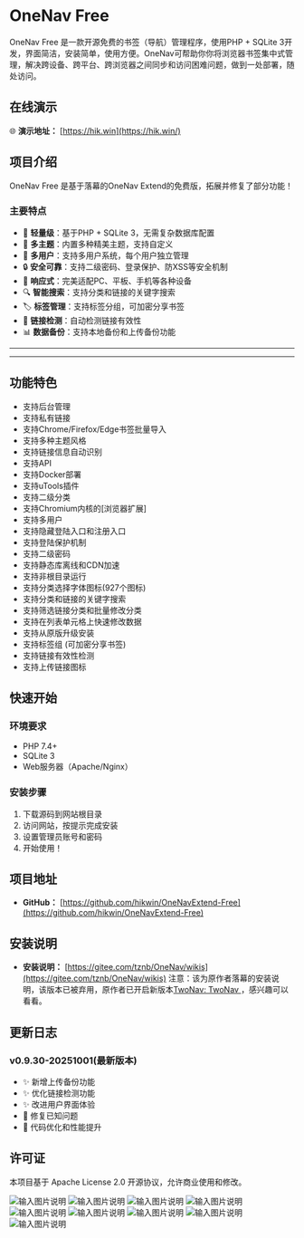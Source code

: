 # OneNav Free

OneNav Free 是一款开源免费的书签（导航）管理程序，使用PHP + SQLite 3开发，界面简洁，安装简单，使用方便。OneNav可帮助你你将浏览器书签集中式管理，解决跨设备、跨平台、跨浏览器之间同步和访问困难问题，做到一处部署，随处访问。

## 在线演示

🌐 **演示地址：** [https://hik.win](https://hik.win/)

## 项目介绍

OneNav Free 是基于落幕的OneNav Extend的免费版，拓展并修复了部分功能！

### 主要特点
- 🚀 **轻量级**：基于PHP + SQLite 3，无需复杂数据库配置
- 🎨 **多主题**：内置多种精美主题，支持自定义
- 👥 **多用户**：支持多用户系统，每个用户独立管理
- 🔒 **安全可靠**：支持二级密码、登录保护、防XSS等安全机制
- 📱 **响应式**：完美适配PC、平板、手机等各种设备
- 🔍 **智能搜索**：支持分类和链接的关键字搜索
- 🏷️ **标签管理**：支持标签分组，可加密分享书签
- 🔗 **链接检测**：自动检测链接有效性
- 📊 **数据备份**：支持本地备份和上传备份功能

***


***


## 功能特色

* 支持后台管理
* 支持私有链接
* 支持Chrome/Firefox/Edge书签批量导入
* 支持多种主题风格
* 支持链接信息自动识别
* 支持API
* 支持Docker部署
* 支持uTools插件
* 支持二级分类
* 支持Chromium内核的[浏览器扩展]
* 支持多用户
* 支持隐藏登陆入口和注册入口
* 支持登陆保护机制
* 支持二级密码
* 支持静态库离线和CDN加速
* 支持非根目录运行
* 支持分类选择字体图标(927个图标)
* 支持分类和链接的关键字搜索
* 支持筛选链接分类和批量修改分类
* 支持在列表单元格上快速修改数据
* 支持从原版升级安装
* 支持标签组 (可加密分享书签)
* 支持链接有效性检测
* 支持上传链接图标

## 快速开始

### 环境要求
- PHP 7.4+ 
- SQLite 3
- Web服务器（Apache/Nginx）

### 安装步骤
1. 下载源码到网站根目录
2. 访问网站，按提示完成安装
3. 设置管理员账号和密码
4. 开始使用！

## 项目地址

- **GitHub：** [https://github.com/hikwin/OneNavExtend-Free](https://github.com/hikwin/OneNavExtend-Free)

## 安装说明

- **安装说明：** [https://gitee.com/tznb/OneNav/wikis](https://gitee.com/tznb/OneNav/wikis)
注意：该为原作者落幕的安装说明，该版本已被弃用，原作者已开启新版本[TwoNav: TwoNav ](https://gitee.com/tznb/TwoNav)，感兴趣可以看看。



## 更新日志

### v0.9.30-20251001(最新版本)
- ✨ 新增上传备份功能
- ✨ 优化链接检测功能
- ✨ 改进用户界面体验
- 🐛 修复已知问题
- 🔧 代码优化和性能提升

## 许可证

本项目基于 Apache License 2.0 开源协议，允许商业使用和修改。

![输入图片说明](https://gitee.com/tznb/OneNav/raw/data/picture/1617787025352-bb6e63df-e843-49d4-84e1-680c604f10dc.png)
![输入图片说明](https://gitee.com/tznb/OneNav/raw/data/picture/42ed3ef2c4a50f6d.png)
![输入图片说明](https://gitee.com/tznb/OneNav/raw/data/picture/cba9f1946776a8f0.png)
![输入图片说明](https://gitee.com/tznb/OneNav/raw/data/picture/QQ截图20221006162043.png)
![输入图片说明](https://gitee.com/tznb/OneNav/raw/data/picture/QQ截图20221006162050.png)
![输入图片说明](https://gitee.com/tznb/OneNav/raw/data/picture/QQ截图20221006162057.png)
![输入图片说明](https://gitee.com/tznb/OneNav/raw/data/picture/QQ截图20221006162105.png)
![输入图片说明](https://gitee.com/tznb/OneNav/raw/data/picture/QQ截图20221006162127.png)
![输入图片说明](https://gitee.com/tznb/OneNav/raw/data/picture/QQ截图20221006162135.png)
